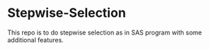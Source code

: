 # Stepwise-Selection
This repo is to do stepwise selection as in SAS program with some additional features.
